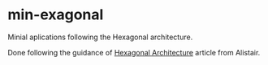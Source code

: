 # min-exagonal

Minial aplications following the Hexagonal architecture.

Done following the guidance of [Hexagonal Architecture][ha] article from Alistair.

[ha]: https://web.archive.org/web/20180422210157/http://alistair.cockburn.us/Hexagonal+architecture
